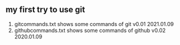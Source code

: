 my first try to use git
---
1. gitcommands.txt shows some commands of git v0.01 2021.01.09
2. githubcommands.txt shows some commands of github v0.02 2020.01.09

